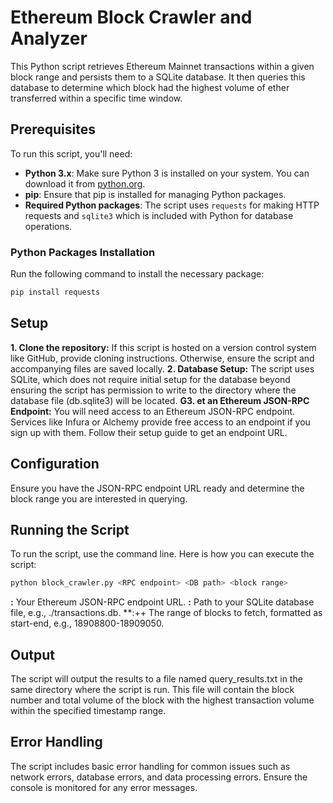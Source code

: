 # Ethereum Block Crawler and Analyzer

This Python script retrieves Ethereum Mainnet transactions within a given block range and persists them to a SQLite database. It then queries this database to determine which block had the highest volume of ether transferred within a specific time window.

## Prerequisites

To run this script, you'll need:

- **Python 3.x**: Make sure Python 3 is installed on your system. You can download it from [python.org](https://www.python.org/downloads/).
- **pip**: Ensure that pip is installed for managing Python packages.
- **Required Python packages**: The script uses `requests` for making HTTP requests and `sqlite3` which is included with Python for database operations.

### Python Packages Installation

Run the following command to install the necessary package:

```bash
pip install requests
```

## Setup

**1. Clone the repository:**
If this script is hosted on a version control system like GitHub, provide cloning instructions. Otherwise, ensure the script and accompanying files are saved locally.
**2. Database Setup:**
The script uses SQLite, which does not require initial setup for the database beyond ensuring the script has permission to write to the directory where the database file (db.sqlite3) will be located.
**G3. et an Ethereum JSON-RPC Endpoint:**
You will need access to an Ethereum JSON-RPC endpoint. Services like Infura or Alchemy provide free access to an endpoint if you sign up with them. Follow their setup guide to get an endpoint URL.

## Configuration

Ensure you have the JSON-RPC endpoint URL ready and determine the block range you are interested in querying.

## Running the Script

To run the script, use the command line. Here is how you can execute the script:

```bash
python block_crawler.py <RPC endpoint> <DB path> <block range>
```

**<RPC endpoint>:** Your Ethereum JSON-RPC endpoint URL.
**<DB path>:** Path to your SQLite database file, e.g., ./transactions.db.
**<block range>:++ The range of blocks to fetch, formatted as start-end, e.g., 18908800-18909050.

## Output

The script will output the results to a file named query_results.txt in the same directory where the script is run. This file will contain the block number and total volume of the block with the highest transaction volume within the specified timestamp range.

## Error Handling

The script includes basic error handling for common issues such as network errors, database errors, and data processing errors. Ensure the console is monitored for any error messages.
